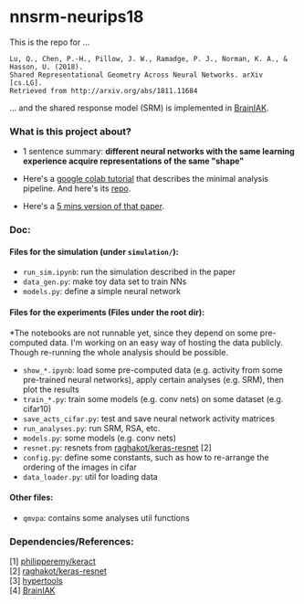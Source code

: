 # nnsrm-neurips18

This is the repo for ... 
```
Lu, Q., Chen, P.-H., Pillow, J. W., Ramadge, P. J., Norman, K. A., & Hasson, U. (2018). 
Shared Representational Geometry Across Neural Networks. arXiv [cs.LG]. 
Retrieved from http://arxiv.org/abs/1811.11684
```

... and the shared response model (SRM) is implemented in <a href="https://github.com/brainiak/brainiak">BrainIAK</a>. 

### What is this project about?

- 1 sentence summary: **different neural networks with the same learning experience acquire representations of the same "shape"** 

- Here's a <a href="https://colab.research.google.com/github/qihongl/demo-nnalign/blob/master/demo-nnalign.ipynb">google colab tutorial</a> that describes the minimal analysis pipeline. And here's its <a href="https://github.com/qihongl/demo-nnalign">repo</a>. 

- Here's a <a href="https://qihongl.github.io/nnsrm-NeurIPS18.html">5 mins version of that paper</a>. 


### Doc: 

#### Files for the simulation (under `simulation/`): 

- `run_sim.ipynb`: run the simulation described in the paper
- `data_gen.py`: make toy data set to train NNs
- `models.py`: define a simple neural network


#### Files for the experiments (Files under the root dir): 

*The notebooks are not runnable yet, since they depend on some pre-computed data. I'm working on an easy way of hosting the data publicly. Though re-running the whole analysis should be possible. 

- `show_*.ipynb`: load some pre-computed data (e.g. activity from some pre-trained neural networks), apply certain analyses (e.g. SRM), then plot the results 
- `train_*.py`: train some models (e.g. conv nets) on some dataset (e.g. cifar10)
- `save_acts_cifar.py`: test and save neural network activity matrices 
- `run_analyses.py`: run SRM, RSA, etc. 
- `models.py`: some models (e.g. conv nets)
- `resnet.py`: resnets from <a href="https://github.com/raghakot/keras-resnet">raghakot/keras-resnet</a> [2]
- `config.py`: define some constants, such as how to re-arrange the ordering of the images in cifar
- `data_loader.py`: util for loading data 


#### Other files: 
- `qmvpa`: contains some analyses util functions

### Dependencies/References: 

[1] <a href="https://github.com/philipperemy/keract">philipperemy/keract</a>  
[2] <a href="https://github.com/raghakot/keras-resnet">raghakot/keras-resnet</a>  
[3] <a href="https://github.com/ContextLab/hypertools">hypertools</a>  
[4] <a href="https://github.com/brainiak/brainiak">BrainIAK</a>  
